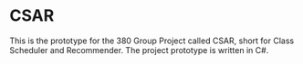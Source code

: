 # CSAR

This is the prototype for the 380 Group Project called CSAR, short for Class Scheduler and Recommender. The project prototype is written in C#.
